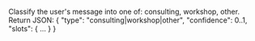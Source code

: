 Classify the user's message into one of: consulting, workshop, other.
Return JSON: { "type": "consulting|workshop|other", "confidence": 0..1, "slots": { ... } }


